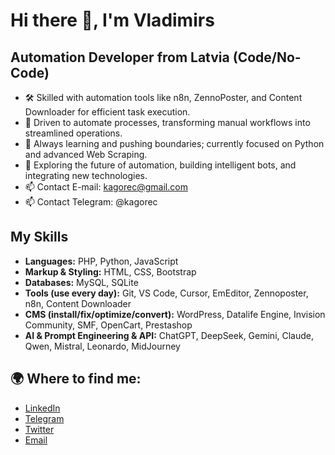 # Hi there 👋, I'm Vladimirs

## Automation Developer from Latvia (Code/No-Code)

- 🛠️ Skilled with automation tools like n8n, ZennoPoster, and Content Downloader for efficient task execution.
- 🤖 Driven to automate processes, transforming manual workflows into streamlined operations.
- 🚀 Always learning and pushing boundaries; currently focused on Python and advanced Web Scraping.
 - 🌱 Exploring the future of automation, building intelligent bots, and integrating new technologies.
 - 📫 Contact E-mail: kagorec@gmail.com
 - 📫 Contact Telegram: @kagorec

## My Skills
- **Languages:** PHP, Python, JavaScript
- **Markup & Styling:** HTML, CSS, Bootstrap
- **Databases:** MySQL, SQLite
- **Tools (use every day):** Git, VS Code, Cursor, EmEditor, Zennoposter, n8n, Content Downloader
- **CMS (install/fix/optimize/convert):** WordPress, Datalife Engine, Invision Community, SMF, OpenCart, Prestashop
- **AI & Prompt Engineering & API:** ChatGPT, DeepSeek, Gemini, Claude, Qwen, Mistral, Leonardo, MidJourney
## 🌍 Where to find me:
 - [LinkedIn](https://www.linkedin.com/in/kagorec/)
 - [Telegram](https://t.me/@kagorec)
 - [Twitter](https://x.com/kagorec)
 - [Email](mailto:kagorec@mail.com)
